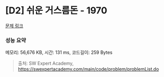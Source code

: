 # [D2] 쉬운 거스름돈 - 1970 

[문제 링크](https://swexpertacademy.com/main/code/problem/problemDetail.do?contestProbId=AV5PsIl6AXIDFAUq) 

### 성능 요약

메모리: 56,676 KB, 시간: 131 ms, 코드길이: 259 Bytes



> 출처: SW Expert Academy, https://swexpertacademy.com/main/code/problem/problemList.do